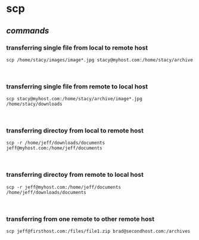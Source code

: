 # scp
## **_commands_**
### transferring single file from local to remote host
```scp /home/stacy/images/image*.jpg stacy@myhost.com:/home/stacy/archive```

<br> 

### transferring single file from remote to local host
```scp stacy@myhost.com:/home/stacy/archive/image*.jpg /home/stacy/downloads```

<br> 

### transferring directoy from local to remote host
```scp -r /home/jeff/downloads/documents jeff@myhost.com:/home/jeff/documents```

<br> 

### transferring directoy from remote to local host
```scp -r jeff@myhost.com:/home/jeff/documents /home/jeff/downloads/documents```

<br> 

### transferring from one remote to other remote host
```scp jeff@firsthost.com:/files/file1.zip brad@secondhost.com:/archives```

<br>
